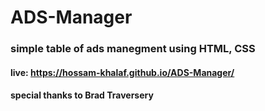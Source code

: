 # ADS-Manager

### simple table of ads manegment using HTML, CSS

#### live: https://hossam-khalaf.github.io/ADS-Manager/


#### special thanks to Brad Traversery

